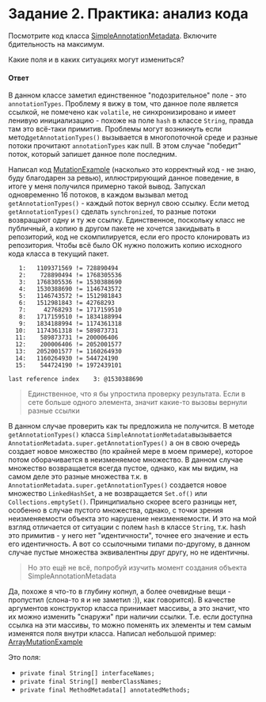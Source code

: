 # Задание 2. Практика: анализ кода #

Посмотрите код
класса [SimpleAnnotationMetadata](https://github.com/spring-projects/spring-framework/blob/b595dc1dfad9db534ca7b9e8f46bb9926b88ab5a/spring-core/src/main/java/org/springframework/core/type/classreading/SimpleAnnotationMetadata.java).
Включите бдительность на максимум.

Какие поля и в каких ситуациях могут измениться?

#### Ответ ####

В данном классе заметил единственное "подозрительное" поле - это `annotationTypes`. Проблему я вижу
в том, что данное поле является ссылкой, не помечено как `volatile`, не синхронизировано и имеет ленивую
инициализацию - похоже на поле `hash` в классе `String`, правда там это всё-таки примитив. Проблемы могут
возникнуть если метод`getAnnotationTypes()` вызывается в многопоточной среде и разные потоки прочитают
`annotationTypes` как null. В этом случае "победит" поток, который запишет данное поле последним.

Написал код [MutationExample](./MutationExample.java) (насколько это корректный код - не знаю, буду благодарен
за ревью), иллюстрирующий данное поведение, в итоге у меня получился примерно такой вывод. Запускал одновременно
16 потоков, в каждом вызывал метод `getAnnotationTypes()` - каждый поток вернул свою ссылку. Если метод
`getAnnotationTypes()` сделать `synchronized`, то разные потоки возвращают одну и ту же ссылку.
Единственное, поскольку класс не публичный, а копию в другом пакете не хочется закидывать в репозиторий, код не
скомпилируется, если его просто клонировать из репозитория. Чтобы всё было ОК нужно положить копию исходного
кода класса в текущий пакет.

```text
   1:   1109371569 != 728890494
   2:    728890494 != 1768305536
   3:   1768305536 != 1530388690
   4:   1530388690 != 1146743572
   5:   1146743572 != 1512981843
   6:   1512981843 != 42768293
   7:     42768293 != 1717159510
   8:   1717159510 != 1834188994
   9:   1834188994 != 1174361318
  10:   1174361318 != 589873731
  11:    589873731 != 200006406
  12:    200006406 != 2052001577
  13:   2052001577 != 1160264930
  14:   1160264930 != 544724190
  15:    544724190 != 1972439101

last reference index    3: @1530388690
```

> Единственное, что я бы упростила проверку результата. Если в сете больше одного элемента,
> значит какие-то вызовы вернули разные ссылки

В данном случае проверить как ты предложила не получится. В методе `getAnnotationTypes()` класса
`SimpleAnnotationMetadata`вызывается `AnnotationMetadata.super.getAnnotationTypes()` а он в свою очередь
создает новое множество (по крайней мере в моем примере), которое потом оборачивается в неизменяемое
множество. В данном случае множество возвращается всегда пустое, однако, как мы видим, на самом деле
это разные множества т.к. в `AnnotationMetadata.super.getAnnotationTypes()` создается новое множество
`LinkedHashSet`, а не возвращается `Set.of()` или `Collections.emptySet()`. Принципиально скорее всего
разницы нет, особенно в случае пустого множества, однако, с точки зрения неизменяемости объекта это
нарушение неизменяемости. И это на мой взгляд отличается от ситуации с полем `hash` в классе `String`, т.к.
hash это примитив - у него нет "идентичности", точнее его значение и есть его идентичность. А вот со
ссылочными типами по-другому, в данном случае пустые множества эквивалентны друг другу, но не идентичны.

> Но это ещё не всё, попробуй изучить момент создания объекта SimpleAnnotationMetadata

Да, похоже я что-то в глубину копнул, а более очевидные вещи - пропустил (слона-то я и не заметил :)),
как говорится). В качестве аргументов конструктор класса принимает массивы, а это значит, что их можно
изменить "снаружи" при наличии ссылки. Т.е. если доступна ссылка на эти массивы, то можно поменять их
элементы и тем самым изменятся поля внутри класса. Написал небольшой
пример: [ArrayMutationExample](./ArrayMutationExample.java)

Это поля:

- `private final String[] interfaceNames;`
- `private final String[] memberClassNames;`
- `private final MethodMetadata[] annotatedMethods;`
